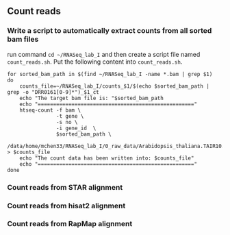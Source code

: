 ## Count reads

### Write a script to automatically extract counts from all sorted bam files

run command `cd ~/RNASeq_lab_I` and then create a script file named `count_reads.sh`. Put the following content into `count_reads.sh`. 

```{php}
for sorted_bam_path in $(find ~/RNASeq_lab_I -name *.bam | grep $1)
do
    counts_file=~/RNASeq_lab_I/counts_$1/$(echo $sorted_bam_path | grep -o "DRR0161[0-9]*")_$1_ct
    echo "The target bam file is: "$sorted_bam_path
    echo "==================================================="
    htseq-count -f bam \
                -t gene \
                -s no \
                -i gene_id  \
                $sorted_bam_path \
                /data/home/mchen33/RNASeq_lab_I/0_raw_data/Arabidopsis_thaliana.TAIR10.28.gtf > $counts_file
    echo "The count data has been written into: $counts_file"
    echo "==================================================="
done
```

### Count reads from STAR alignment

### Count reads from hisat2 alignment

### Count reads from RapMap alignment
